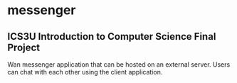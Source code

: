 # messenger

## ICS3U Introduction to Computer Science Final Project

Wan messenger application that can be hosted on an external server. Users can chat with each other using the client application.

